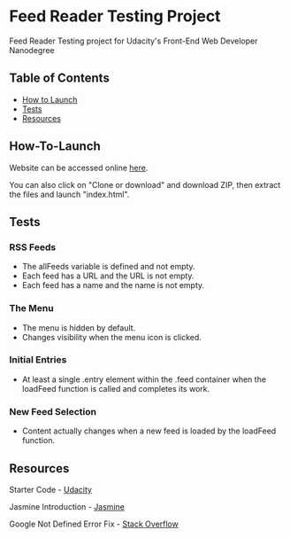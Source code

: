 # Feed Reader Testing Project

Feed Reader Testing project for Udacity's Front-End Web Developer Nanodegree

## Table of Contents

- [How to Launch](#How-To-Launch)
- [Tests](#Tests)
- [Resources](#Resources)

## How-To-Launch

Website can be accessed online [here](https://kaahlan.github.io/feed-reader-testing/).

You can also click on "Clone or download" and download ZIP, then extract the files and launch "index.html".

## Tests

### RSS Feeds
- The allFeeds variable is defined and not empty.
- Each feed has a URL and the URL is not empty.
- Each feed has a name and the name is not empty.

### The Menu
- The menu is hidden by default.
- Changes visibility when the menu icon is clicked.

### Initial Entries
- At least a single .entry element within the .feed container when the loadFeed function is called and completes its work.

### New Feed Selection
- Content actually changes when a new feed is loaded by the loadFeed function.

## Resources

Starter Code - [Udacity](https://github.com/udacity/frontend-nanodegree-feedreader)

Jasmine Introduction - [Jasmine](https://jasmine.github.io/2.0/introduction.html)

Google Not Defined Error Fix - [Stack Overflow](https://stackoverflow.com/questions/12500654/uncaught-referenceerror-google-is-not-defined)

